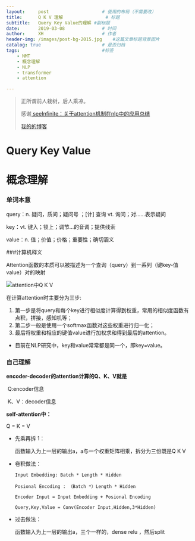 ```yaml
---
layout:     post   				    # 使用的布局（不需要改）
title:      Q K V 理解 				# 标题 
subtitle:   Query Key Value的理解 #副标题
date:       2019-03-08 				# 时间
author:     XH 						# 作者
header-img: /images/post-bg-2015.jpg 	#这篇文章标题背景图片
catalog: true 						# 是否归档
tags:								#标签
    - NMT
    - 概念理解
    - NLP
    - transformer
    - attention

---
```



> 正所谓前人栽树，后人乘凉。
>
> 感谢[ seeInfinite：关于attention机制在nlp中的应用总结](http://blog.csdn.net/qq_41058526/article/details/80578932)
>
> [我的的博客](https://xinghanzzy.github.io/)



# Query Key Value

# 概念理解

### 单词本意

query：n. 疑问，质问；疑问号 ；[计] 查询 vt. 询问；对……表示疑问

key：vt. 键入；锁上；调节…的音调；提供线索

value：n. 值；价值；价格；重要性；确切涵义

###计算机释义

Attention函数的本质可以被描述为一个查询（query）到一系列（键key-值value）对的映射

![attention中Q K V](https://ws1.sinaimg.cn/large/4ac7f217ly1g0vhrmxn0xj20p50azq43.jpg)

在计算attention时主要分为三步:

1. 第一步是将query和每个key进行相似度计算得到权重，常用的相似度函数有点积，拼接，感知机等；
2. 第二步一般是使用一个softmax函数对这些权重进行归一化；
3. 最后将权重和相应的键值value进行加权求和得到最后的attention。

- 目前在NLP研究中，key和value常常都是同一个，即key=value。

### 自己理解

**encoder-decoder的attention计算的Q、K、V就是** 

​	Q:encoder信息

​	K、V：decoder信息

**self-attention中：**

Q = K = V

- 先乘再拆	1：

   函数输入为上一层的输出a，a与一个权重矩阵相乘，拆分为三份既是Q K V

- 卷积做法：

   ```
   Input Embedding: Batch * Length * Hidden
   
   Posional Encoding : （Batch *）Length * Hidden
   
   Encoder Input = Input Embedding + Posional Encoding
   
   Query,Key,Value = Conv(Encoder Input,Hidden,3*Hidden)
   
   ```

   

- 过去做法：

  函数输入为上一层的输出a，三个一样的，dense relu ，然后split